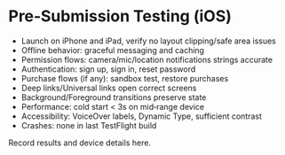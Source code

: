 # Pre‑Submission Testing (iOS)

- Launch on iPhone and iPad, verify no layout clipping/safe area issues
- Offline behavior: graceful messaging and caching
- Permission flows: camera/mic/location notifications strings accurate
- Authentication: sign up, sign in, reset password
- Purchase flows (if any): sandbox test, restore purchases
- Deep links/Universal links open correct screens
- Background/Foreground transitions preserve state
- Performance: cold start < 3s on mid‑range device
- Accessibility: VoiceOver labels, Dynamic Type, sufficient contrast
- Crashes: none in last TestFlight build

Record results and device details here.

